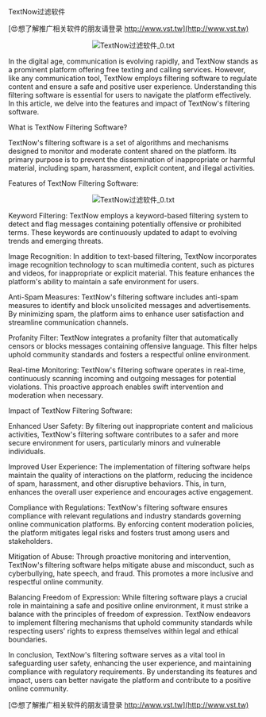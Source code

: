 TextNow过滤软件

[😍想了解推广相关软件的朋友请登录 http://www.vst.tw](http://www.vst.tw)

 <center><img src="https://vst.tw/MP4/tuiguang/png/3.png" alt="TextNow过滤软件_0.txt"></center>

In the digital age, communication is evolving rapidly, and TextNow stands as a prominent platform offering free texting and calling services. However, like any communication tool, TextNow employs filtering software to regulate content and ensure a safe and positive user experience. Understanding this filtering software is essential for users to navigate the platform effectively. In this article, we delve into the features and impact of TextNow's filtering software.

What is TextNow Filtering Software?

TextNow's filtering software is a set of algorithms and mechanisms designed to monitor and moderate content shared on the platform. Its primary purpose is to prevent the dissemination of inappropriate or harmful material, including spam, harassment, explicit content, and illegal activities.

Features of TextNow Filtering Software:

 <center><img src="https://vst.tw/MP4/tuiguang/png/5.png" alt="TextNow过滤软件_0.txt"></center>

Keyword Filtering: TextNow employs a keyword-based filtering system to detect and flag messages containing potentially offensive or prohibited terms. These keywords are continuously updated to adapt to evolving trends and emerging threats.

Image Recognition: In addition to text-based filtering, TextNow incorporates image recognition technology to scan multimedia content, such as pictures and videos, for inappropriate or explicit material. This feature enhances the platform's ability to maintain a safe environment for users.

Anti-Spam Measures: TextNow's filtering software includes anti-spam measures to identify and block unsolicited messages and advertisements. By minimizing spam, the platform aims to enhance user satisfaction and streamline communication channels.

Profanity Filter: TextNow integrates a profanity filter that automatically censors or blocks messages containing offensive language. This filter helps uphold community standards and fosters a respectful online environment.

Real-time Monitoring: TextNow's filtering software operates in real-time, continuously scanning incoming and outgoing messages for potential violations. This proactive approach enables swift intervention and moderation when necessary.

Impact of TextNow Filtering Software:

Enhanced User Safety: By filtering out inappropriate content and malicious activities, TextNow's filtering software contributes to a safer and more secure environment for users, particularly minors and vulnerable individuals.

Improved User Experience: The implementation of filtering software helps maintain the quality of interactions on the platform, reducing the incidence of spam, harassment, and other disruptive behaviors. This, in turn, enhances the overall user experience and encourages active engagement.

Compliance with Regulations: TextNow's filtering software ensures compliance with relevant regulations and industry standards governing online communication platforms. By enforcing content moderation policies, the platform mitigates legal risks and fosters trust among users and stakeholders.

Mitigation of Abuse: Through proactive monitoring and intervention, TextNow's filtering software helps mitigate abuse and misconduct, such as cyberbullying, hate speech, and fraud. This promotes a more inclusive and respectful online community.

Balancing Freedom of Expression: While filtering software plays a crucial role in maintaining a safe and positive online environment, it must strike a balance with the principles of freedom of expression. TextNow endeavors to implement filtering mechanisms that uphold community standards while respecting users' rights to express themselves within legal and ethical boundaries.

In conclusion, TextNow's filtering software serves as a vital tool in safeguarding user safety, enhancing the user experience, and maintaining compliance with regulatory requirements. By understanding its features and impact, users can better navigate the platform and contribute to a positive online community.

[😍想了解推广相关软件的朋友请登录 http://www.vst.tw](http://www.vst.tw)



